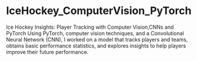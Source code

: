 # IceHockey_ComputerVision_PyTorch
Ice Hockey Insights: Player Tracking with Computer Vision,CNNs and PyTorch
Using PyTorch, computer vision techniques, and a Convolutional Neural Network (CNN), I worked on a model that tracks players and teams, obtains basic performance statistics, and explores insights to help players improve their future performance.
